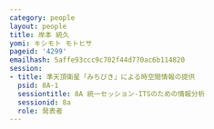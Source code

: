 ```yaml
---
category: people
layout: people
title: 岸本 統久
yomi: キシモト モトヒサ
pageid: '4299'
emailhash: 5affe93ccc9c702f44d770ac6b114820
session:
- title: 準天頂衛星「みちびき」による時空間情報の提供
  psid: 8A-1
  sessiontitle: 8A 統一セッション-ITSのための情報分析
  sessionid: 8a
  role: 発表者
---
```

